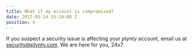 ```yaml
---
title: What if my account is compromised?
date: 2017-03-14 15:10:00 Z
position: 4
---
```


If you suspect a security issue is affecting your *plynty* account, email us at [security@plynty.com](mailto:security@plynty.com). We are here for you, 24x7.